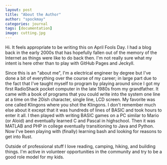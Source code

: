 ```yaml
---
layout: post
title: "About the Author"
author: "spockmay"
categories: journal
tags: [documentation]
image: cutting.jpg
---
```


Hi. It feels appropriate to be writing this on April Fools Day. I had a blog back in the early 2000s that has hopefully fallen out of the memory of the Internet as things were like to do back then. I'm not really sure what my intent is here other than to play with GitHub Pages and Jeckyll. 

Since this is an "about me", I'm a electrical engineer by degree but I've done a bit of everything over the course of my career; in large part due to the fact that I've taught myself to program by playing around since I got my first RadioShack pocket computer in the late 1980s from my grandfather. It came with a book of programs that you could write into the system one line at a time on the 20ish character, single line, LCD screen. My favorite was one called Klingons where you shot the Klingons. I don't remember much else about it except that it was hundreds of lines of BASIC and took hours to enter it all. I then played with writing BASIC games on a PC similar to Mario (or Aloid) and eventually learned C and Pascal in highschool. Then it was MATLAB and PHP in college eventually transitioning to Java and Python. Now I've been playing with (finally) learning bash and looking for reasons to get into Rust.

Outside of professional stuff I love reading, camping, hiking, and building things. I'm active in volunteer opportunities in the community and try to be a good role model for my kids.
